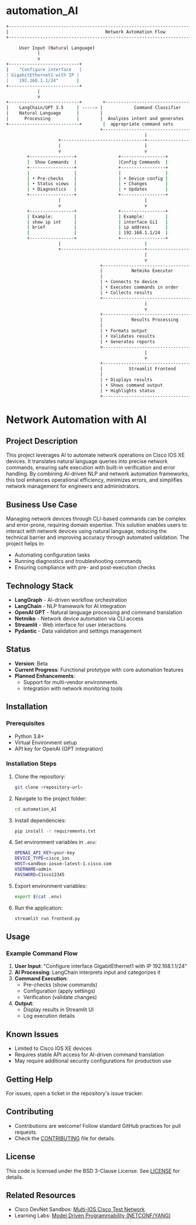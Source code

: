 # automation_AI


```bash
+------------------------------------------------------------------------------------------------+
|                                     Network Automation Flow                                    |
+------------------------------------------------------------------------------------------------+

     User Input (Natural Language)
            |
            v
+---------------------------+
|    "Configure interface   |
| GigabitEthernet1 with IP |
|    192.168.1.1/24"       |
+---------------------------+
            |
            v
+---------------------------+        +----------------------------------------+
|    LangChain/GPT 3.5     | -----> |            Command Classifier          |
|    Natural Language      |        |                                        |
|      Processing          |        |  Analyzes intent and generates         |
+---------------------------+        |  appropriate command sets              |
                                    +----------------------------------------+
                                                     |
                    +--------------------------------+--------------------------------+
                    |                                |                                |
                    v                                v                                v
        +-----------------+                +-----------------+                +-----------------+
        |  Show Commands  |                |Config Commands  |                |Verify Commands |
        +-----------------+                +-----------------+                +-----------------+
        |                 |                |                 |                |                 |
        | • Pre-checks    |                | • Device config |                | • Post-checks   |
        | • Status views  |                | • Changes       |                | • Validation    |
        | • Diagnostics   |                | • Updates       |                | • Confirmation  |
        +-----------------+                +-----------------+                +-----------------+
                    |                                |                                |
                    v                                v                                v
        +-----------------+                +-----------------+                +-----------------+
        | Example:        |                | Example:        |                | Example:        |
        | show ip int     |                | interface Gi1   |                | show run int    |
        | brief           |                | ip address      |                | Gi1             |
        |                 |                | 192.168.1.1/24  |                | ping            |
        +-----------------+                +-----------------+                +-----------------+
                    |                                |                                |
                    +--------------------------------+--------------------------------+
                                                     |
                                                     v
                                    +----------------------------------------+
                                    |           Netmiko Executor             |
                                    |                                        |
                                    | • Connects to device                   |
                                    | • Executes commands in order          |
                                    | • Collects results                     |
                                    +----------------------------------------+
                                                     |
                                                     v
                                    +----------------------------------------+
                                    |           Results Processing           |
                                    |                                        |
                                    | • Formats output                       |
                                    | • Validates results                    |
                                    | • Generates reports                    |
                                    +----------------------------------------+
                                                     |
                                                     v
                                    +----------------------------------------+
                                    |          Streamlit Frontend            |
                                    |                                        |
                                    | • Displays results                     |
                                    | • Shows command output                 |
                                    | • Highlights status                    |
                                    +----------------------------------------+

```
# Network Automation with AI

## Project Description
This project leverages AI to automate network operations on Cisco IOS XE devices. It translates natural language queries into precise network commands, ensuring safe execution with built-in verification and error handling. By combining AI-driven NLP and network automation frameworks, this tool enhances operational efficiency, minimizes errors, and simplifies network management for engineers and administrators.

## Business Use Case
Managing network devices through CLI-based commands can be complex and error-prone, requiring domain expertise. This solution enables users to interact with network devices using natural language, reducing the technical barrier and improving accuracy through automated validation. The project helps in:
- Automating configuration tasks
- Running diagnostics and troubleshooting commands
- Ensuring compliance with pre- and post-execution checks

## Technology Stack
- **LangGraph** - AI-driven workflow orchestration
- **LangChain** - NLP framework for AI integration
- **OpenAI GPT** - Natural language processing and command translation
- **Netmiko** - Network device automation via CLI access
- **Streamlit** - Web interface for user interactions
- **Pydantic** - Data validation and settings management

## Status
- **Version**: Beta
- **Current Progress**: Functional prototype with core automation features
- **Planned Enhancements**:
  - Support for multi-vendor environments
  - Integration with network monitoring tools

## Installation
### Prerequisites
- Python 3.8+
- Virtual Environment setup
- API key for OpenAI (GPT integration)

### Installation Steps
1. Clone the repository:
   ```bash
   git clone <repository-url>
   ```
2. Navigate to the project folder:
   ```bash
   cd automation_AI
   ```
3. Install dependencies:
   ```bash
   pip install -r requirements.txt
   ```
4. Set environment variables in `.env`:
   ```bash
   OPENAI_API_KEY=your-key
   DEVICE_TYPE=cisco_ios
   HOST=sandbox-iosxe-latest-1.cisco.com
   USERNAME=admin
   PASSWORD=C1sco12345
   ```
5. Export environment variables:
   ```bash
   export $(cat .env)
   ```
6. Run the application:
   ```bash
   streamlit run frontend.py
   ```

## Usage
### Example Command Flow
1. **User Input**: "Configure interface GigabitEthernet1 with IP 192.168.1.1/24"
2. **AI Processing**: LangChain interprets input and categorizes it
3. **Command Execution**:
   - Pre-checks (show commands)
   - Configuration (apply settings)
   - Verification (validate changes)
4. **Output**:
   - Display results in Streamlit UI
   - Log execution details

## Known Issues
- Limited to Cisco IOS XE devices
- Requires stable API access for AI-driven command translation
- May require additional security configurations for production use

## Getting Help
For issues, open a ticket in the repository's issue tracker.

## Contributing
- Contributions are welcome! Follow standard GitHub practices for pull requests.
- Check the [CONTRIBUTING](CONTRIBUTING.md) file for details.

## License
This code is licensed under the BSD 3-Clause License. See [LICENSE](LICENSE) for details.

## Related Resources
- Cisco DevNet Sandbox: [Multi-IOS Cisco Test Network](https://devnetsandbox.cisco.com/RM/Topology)
- Learning Labs: [Model Driven Programmability (NETCONF/YANG)](https://developer.cisco.com/)

